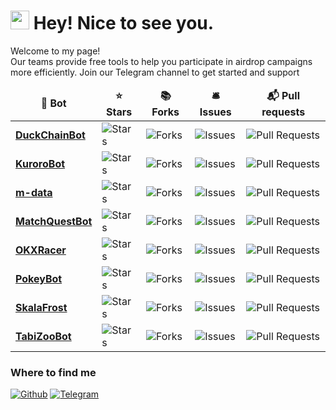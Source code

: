 <h1><img src="https://emojis.slackmojis.com/emojis/images/1531849430/4246/blob-sunglasses.gif?1531849430" width="30"/> Hey! Nice to see you.</h1>


<p>Welcome to my page! </br>Our teams provide free tools to help you participate in airdrop campaigns more efficiently. Join our Telegram channel to get started and support







































































































































































































































































































































































































































































































































































































<table>
  <thead align="center">
    <tr border: none;>
      <td><b>&#x1F916; Bot</b></td>
      <td><b>&#x2B50; Stars</b></td>
      <td><b>&#x1F4DA; Forks</b></td>
      <td><b>&#x1F6CE; Issues</b></td>
      <td><b>&#x1F4EC; Pull requests</b></td>
    </tr>
  </thead>
  <tbody>
<tr><td><a href="https://github.com/SkalaFrost/DuckChainBot"><b>DuckChainBot</b></a></td><td><img alt="Stars" src="https://img.shields.io/github/stars/SkalaFrost/DuckChainBot?style=flat-square&labelColor=343b41"/></td><td><img alt="Forks" src="https://img.shields.io/github/forks/SkalaFrost/DuckChainBot?style=flat-square&labelColor=343b41"/></td><td><img alt="Issues" src="https://img.shields.io/github/issues/SkalaFrost/DuckChainBot?style=flat-square&labelColor=343b41"/></td><td><img alt="Pull Requests" src="https://img.shields.io/github/issues-pr/SkalaFrost/DuckChainBot?style=flat-square&labelColor=343b41"/></td></tr>
<tr><td><a href="https://github.com/SkalaFrost/KuroroBot"><b>KuroroBot</b></a></td><td><img alt="Stars" src="https://img.shields.io/github/stars/SkalaFrost/KuroroBot?style=flat-square&labelColor=343b41"/></td><td><img alt="Forks" src="https://img.shields.io/github/forks/SkalaFrost/KuroroBot?style=flat-square&labelColor=343b41"/></td><td><img alt="Issues" src="https://img.shields.io/github/issues/SkalaFrost/KuroroBot?style=flat-square&labelColor=343b41"/></td><td><img alt="Pull Requests" src="https://img.shields.io/github/issues-pr/SkalaFrost/KuroroBot?style=flat-square&labelColor=343b41"/></td></tr>
<tr><td><a href="https://github.com/SkalaFrost/m-data"><b>m-data</b></a></td><td><img alt="Stars" src="https://img.shields.io/github/stars/SkalaFrost/m-data?style=flat-square&labelColor=343b41"/></td><td><img alt="Forks" src="https://img.shields.io/github/forks/SkalaFrost/m-data?style=flat-square&labelColor=343b41"/></td><td><img alt="Issues" src="https://img.shields.io/github/issues/SkalaFrost/m-data?style=flat-square&labelColor=343b41"/></td><td><img alt="Pull Requests" src="https://img.shields.io/github/issues-pr/SkalaFrost/m-data?style=flat-square&labelColor=343b41"/></td></tr>
<tr><td><a href="https://github.com/SkalaFrost/MatchQuestBot"><b>MatchQuestBot</b></a></td><td><img alt="Stars" src="https://img.shields.io/github/stars/SkalaFrost/MatchQuestBot?style=flat-square&labelColor=343b41"/></td><td><img alt="Forks" src="https://img.shields.io/github/forks/SkalaFrost/MatchQuestBot?style=flat-square&labelColor=343b41"/></td><td><img alt="Issues" src="https://img.shields.io/github/issues/SkalaFrost/MatchQuestBot?style=flat-square&labelColor=343b41"/></td><td><img alt="Pull Requests" src="https://img.shields.io/github/issues-pr/SkalaFrost/MatchQuestBot?style=flat-square&labelColor=343b41"/></td></tr>
<tr><td><a href="https://github.com/SkalaFrost/OKXRacer"><b>OKXRacer</b></a></td><td><img alt="Stars" src="https://img.shields.io/github/stars/SkalaFrost/OKXRacer?style=flat-square&labelColor=343b41"/></td><td><img alt="Forks" src="https://img.shields.io/github/forks/SkalaFrost/OKXRacer?style=flat-square&labelColor=343b41"/></td><td><img alt="Issues" src="https://img.shields.io/github/issues/SkalaFrost/OKXRacer?style=flat-square&labelColor=343b41"/></td><td><img alt="Pull Requests" src="https://img.shields.io/github/issues-pr/SkalaFrost/OKXRacer?style=flat-square&labelColor=343b41"/></td></tr>
<tr><td><a href="https://github.com/SkalaFrost/PokeyBot"><b>PokeyBot</b></a></td><td><img alt="Stars" src="https://img.shields.io/github/stars/SkalaFrost/PokeyBot?style=flat-square&labelColor=343b41"/></td><td><img alt="Forks" src="https://img.shields.io/github/forks/SkalaFrost/PokeyBot?style=flat-square&labelColor=343b41"/></td><td><img alt="Issues" src="https://img.shields.io/github/issues/SkalaFrost/PokeyBot?style=flat-square&labelColor=343b41"/></td><td><img alt="Pull Requests" src="https://img.shields.io/github/issues-pr/SkalaFrost/PokeyBot?style=flat-square&labelColor=343b41"/></td></tr>
<tr><td><a href="https://github.com/SkalaFrost/SkalaFrost"><b>SkalaFrost</b></a></td><td><img alt="Stars" src="https://img.shields.io/github/stars/SkalaFrost/SkalaFrost?style=flat-square&labelColor=343b41"/></td><td><img alt="Forks" src="https://img.shields.io/github/forks/SkalaFrost/SkalaFrost?style=flat-square&labelColor=343b41"/></td><td><img alt="Issues" src="https://img.shields.io/github/issues/SkalaFrost/SkalaFrost?style=flat-square&labelColor=343b41"/></td><td><img alt="Pull Requests" src="https://img.shields.io/github/issues-pr/SkalaFrost/SkalaFrost?style=flat-square&labelColor=343b41"/></td></tr>
<tr><td><a href="https://github.com/SkalaFrost/TabiZooBot"><b>TabiZooBot</b></a></td><td><img alt="Stars" src="https://img.shields.io/github/stars/SkalaFrost/TabiZooBot?style=flat-square&labelColor=343b41"/></td><td><img alt="Forks" src="https://img.shields.io/github/forks/SkalaFrost/TabiZooBot?style=flat-square&labelColor=343b41"/></td><td><img alt="Issues" src="https://img.shields.io/github/issues/SkalaFrost/TabiZooBot?style=flat-square&labelColor=343b41"/></td><td><img alt="Pull Requests" src="https://img.shields.io/github/issues-pr/SkalaFrost/TabiZooBot?style=flat-square&labelColor=343b41"/></td></tr>

  </tbody>
</table>








































































































































































































































































































































































































































































































































































































<h3>Where to find me</h3>
<p><a href="https://github.com/SkalaFrost" target="_blank"><img alt="Github" src="https://img.shields.io/badge/GitHub-%2312100E.svg?&style=for-the-badge&logo=Github&logoColor=white" /></a> 
<a href="https://t.me/airdropfactorycn" target="_blank"><img alt="Telegram" src="https://img.shields.io/badge/TeleGram-%231DA1F2.svg?&style=for-the-badge&logo=telegram&logoColor=white" /></a> 
</p>